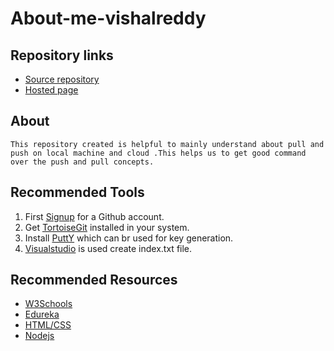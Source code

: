 # About-me-vishalreddy
## Repository links

* [Source repository](https://vishalreddy114.github.io/About-me-vishalreddy/.)
* [Hosted page](https://github.com/Vishalreddy114/About-me-vishalreddy)

## About

    This repository created is helpful to mainly understand about pull and push on local machine and cloud .This helps us to get good command over the push and pull concepts.

 ## Recommended Tools
  1. First [Signup](https://github.com/) for a Github account.
  2. Get [TortoiseGit](https://tortoisegit.org/)  installed in your system.
  3. Install [PuttY](https://www.putty.org/) which can br used for key generation.
  4. [Visualstudio](https://visualstudio.microsoft.com/) is used create index.txt file.

 ## Recommended Resources
   
   * [W3Schools](https://www.w3schools.com/whatis/)
   * [Edureka](https://www.edureka.co/complete-web-developer)
   * [HTML/CSS](https://learn.shayhowe.com/html-css/)
   * [Nodejs](https://www.tutorialspoint.com/nodejs/index.htm)


       
   


    
